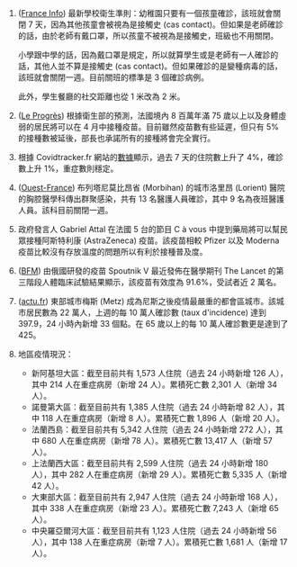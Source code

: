 1. ([France Info](http://bit.ly/2LbLC9w)) 最新學校衛生準則：幼稚園只要有一個孩童確診，該班就會關閉 7 天，因為其他孩童會被視為是接觸史 (cas contact)。但如果是老師確診的話，由於老師有戴口罩，所以孩童不被視為是接觸史，班級也不用關閉。

   小學跟中學的話，因為戴口罩是規定，所以就算學生或是老師有一人確診的話，其他人並不算是接觸史 (cas contact)。但如果確診的是變種病毒的話，該班就會關閉一週。目前關班的標準是 3 個確診病例。

   此外，學生餐廳的社交距離也從 1 米改為 2 米。
1. ([Le Progrès](http://bit.ly/39ICaEe)) 根據衛生部的預測，法國境內 8 百萬年滿 75 歲以上以及身體虛弱的居民將可以在 4 月中接種疫苗。目前雖然疫苗數有些延遲，但只有 5% 的接種數被延後，部長也承諾所有的接種將會完全實行。
1. 根據 Covidtracker.fr 網站的[數據](https://bit.ly/3cG6UYp)顯示，過去 7 天的住院數上升了 4%，確診數上升 1%，重症數則穩定。 
1. ([Ouest-France](ttps://bit.ly/2Lcx49D)) 布列塔尼莫比昂省 (Morbihan) 的城市洛里昂 (Lorient) 醫院的胸腔醫學科傳出群聚感染，共有 13 名醫護人員確診，其中 9 名為夜班醫護人員。該科目前關閉一週。
1. 政府發言人 Gabriel Attal 在法國 5 台的節目 C à vous 中提到藥局將可以幫民眾接種阿斯特利康 (AstraZeneca) 疫苗。該疫苗相較 Pfizer 以及 Moderna 疫苗比較沒有存放溫度的問題所以有利於接種普及度。
1. ([BFM](http://bit.ly/3cyw5f8)) 由俄國研發的疫苗 Spoutnik V 最近發佈在醫學期刊 The Lancet 的第三階段人體臨床試驗結果顯示，該疫苗有效度為 91.6%，受試者近 2 萬名。
1. ([actu.fr](http://bit.ly/2LiDOTC)) 東部城市梅斯 (Metz) 成為尼斯之後疫情最嚴重的都會區城市。該城市居民數為 22 萬人，上週的每 10 萬人確診數 (taux d'incidence) 達到 397.9，24 小時內新增 33 個點。在 65 歲以上的每 10 萬人確診數更是達到了 425。
1. 地區疫情現況：
   * 新阿基坦大區：截至目前共有 1,573 人住院（過去 24 小時新增 126 人），其中 214 人在重症病房（新增 24 人）。累積死亡數 2,301 人（新增 34 人）。
   * 諾曼第大區：截至目前共有 1,385 人住院（過去 24 小時新增 82 人），其中 118 人在重症病房（新增 8 人）。累積死亡數 1,896 人（新增 20 人）。
   * 法蘭西島：截至目前共有 5,342 人住院（過去 24 小時新增 272 人），其中 680 人在重症病房（新增 78 人）。累積死亡數 13,417 人（新增 57 人）。
   * 上法蘭西大區：截至目前共有 2,599 人住院（過去 24 小時新增 180 人），其中 282 人在重症病房（新增 29 人）。累積死亡數 5,335 人（新增 42 人）。
   * 大東部大區：截至目前共有 2,947 人住院（過去 24 小時新增 168 人），其中 338 人在重症病房（新增 23 人）。累積死亡數 7,243 人（新增 65 人）。
   * 中央羅亞爾河大區：截至目前共有 1,123 人住院（過去 24 小時新增 56 人），其中 138 人在重症病房（新增 7 人）。累積死亡數 1,681 人（新增 17 人）。